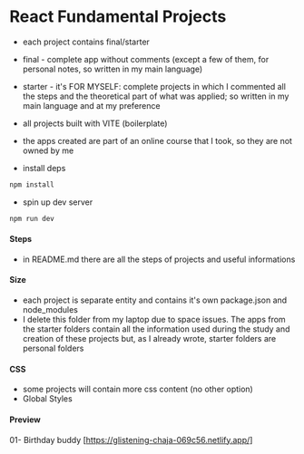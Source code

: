 # React Fundamental Projects

- each project contains final/starter
- final - complete app without comments (except a few of them, for personal notes, so written in my main language)
- starter - it's FOR MYSELF: complete projects in which I commented all the steps and the theoretical part of what was applied; so written in my main language and at my preference
- all projects built with VITE (boilerplate)
- the apps created are part of an online course that I took, so they are not owned by me

- install deps

```sh
npm install
```

- spin up dev server

```sh
npm run dev
```

#### Steps

- in README.md there are all the steps of projects and useful informations


#### Size

- each project is separate entity and contains it's own package.json and node_modules
- I delete this folder from my laptop due to space issues. The apps from the starter folders contain all the information used during the study and creation of these projects but, as I already wrote, starter folders are personal folders


#### CSS

- some projects will contain more css content (no other option)
- Global Styles

#### Preview
01- Birthday buddy
[https://glistening-chaja-069c56.netlify.app/]
